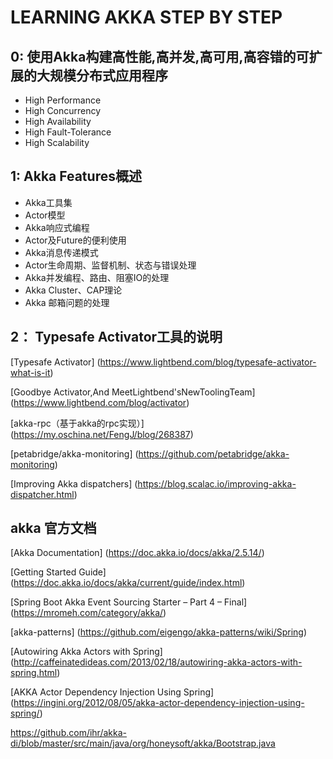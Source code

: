 #  LEARNING AKKA STEP BY STEP

## 0: 使用Akka构建高性能,高并发,高可用,高容错的可扩展的大规模分布式应用程序
* High Performance
* High Concurrency
* High Availability
* High Fault-Tolerance
* High Scalability

## 1: Akka Features概述
* Akka工具集
* Actor模型
* Akka响应式编程
* Actor及Future的便利使用
* Akka消息传递模式
* Actor生命周期、监督机制、状态与错误处理
* Akka并发编程、路由、阻塞IO的处理
* Akka Cluster、CAP理论
* Akka 邮箱问题的处理

## 2： Typesafe Activator工具的说明

[Typesafe Activator] (https://www.lightbend.com/blog/typesafe-activator-what-is-it)

[Goodbye Activator,And MeetLightbend'sNewToolingTeam]   (https://www.lightbend.com/blog/activator)

[akka-rpc（基于akka的rpc实现）]    (https://my.oschina.net/FengJ/blog/268387)

[petabridge/akka-monitoring]    (https://github.com/petabridge/akka-monitoring)

[Improving Akka dispatchers]    (https://blog.scalac.io/improving-akka-dispatcher.html)


## akka 官方文档

[Akka Documentation]    (https://doc.akka.io/docs/akka/2.5.14/)

[Getting Started Guide] (https://doc.akka.io/docs/akka/current/guide/index.html)

[Spring Boot Akka Event Sourcing Starter – Part 4 – Final]  (https://mromeh.com/category/akka/)

[akka-patterns] (https://github.com/eigengo/akka-patterns/wiki/Spring)

[Autowiring Akka Actors with Spring]    (http://caffeinatedideas.com/2013/02/18/autowiring-akka-actors-with-spring.html)

[AKKA Actor Dependency Injection Using Spring]  (https://ingini.org/2012/08/05/akka-actor-dependency-injection-using-spring/)


https://github.com/ihr/akka-di/blob/master/src/main/java/org/honeysoft/akka/Bootstrap.java